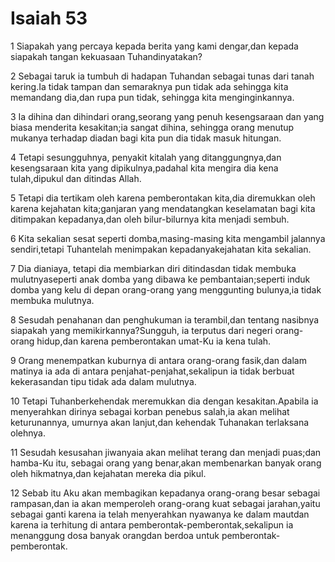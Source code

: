 # Isaiah 53
 
1 Siapakah yang percaya kepada berita yang kami dengar,dan kepada siapakah tangan kekuasaan Tuhandinyatakan?
 
2 Sebagai taruk ia tumbuh di hadapan Tuhandan sebagai tunas dari tanah kering.Ia tidak tampan dan semaraknya pun tidak ada sehingga kita memandang dia,dan rupa pun tidak, sehingga kita menginginkannya.
 
3 Ia dihina dan dihindari orang,seorang yang penuh kesengsaraan dan yang biasa menderita kesakitan;ia sangat dihina, sehingga orang menutup mukanya terhadap diadan bagi kita pun dia tidak masuk hitungan.
 
4 Tetapi sesungguhnya, penyakit kitalah yang ditanggungnya,dan kesengsaraan kita yang dipikulnya,padahal kita mengira dia kena tulah,dipukul dan ditindas Allah.
 
5 Tetapi dia tertikam oleh karena pemberontakan kita,dia diremukkan oleh karena kejahatan kita;ganjaran yang mendatangkan keselamatan bagi kita ditimpakan kepadanya,dan oleh bilur-bilurnya kita menjadi sembuh.
 
6 Kita sekalian sesat seperti domba,masing-masing kita mengambil jalannya sendiri,tetapi Tuhantelah menimpakan kepadanyakejahatan kita sekalian.
 
7 Dia dianiaya, tetapi dia membiarkan diri ditindasdan tidak membuka mulutnyaseperti anak domba yang dibawa ke pembantaian;seperti induk domba yang kelu di depan orang-orang yang menggunting bulunya,ia tidak membuka mulutnya.
 
8 Sesudah penahanan dan penghukuman ia terambil,dan tentang nasibnya siapakah yang memikirkannya?Sungguh, ia terputus dari negeri orang-orang hidup,dan karena pemberontakan umat-Ku ia kena tulah.
 
9 Orang menempatkan kuburnya di antara orang-orang fasik,dan dalam matinya ia ada di antara penjahat-penjahat,sekalipun ia tidak berbuat kekerasandan tipu tidak ada dalam mulutnya.
 
10 Tetapi Tuhanberkehendak meremukkan dia dengan kesakitan.Apabila ia menyerahkan dirinya sebagai korban penebus salah,ia akan melihat keturunannya, umurnya akan lanjut,dan kehendak Tuhanakan terlaksana olehnya.
 
11 Sesudah kesusahan jiwanyaia akan melihat terang dan menjadi puas;dan hamba-Ku itu, sebagai orang yang benar,akan membenarkan banyak orang oleh hikmatnya,dan kejahatan mereka dia pikul.
 
12 Sebab itu Aku akan membagikan kepadanya orang-orang besar sebagai rampasan,dan ia akan memperoleh orang-orang kuat sebagai jarahan,yaitu sebagai ganti karena ia telah menyerahkan nyawanya ke dalam mautdan karena ia terhitung di antara pemberontak-pemberontak,sekalipun ia menanggung dosa banyak orangdan berdoa untuk pemberontak-pemberontak.
